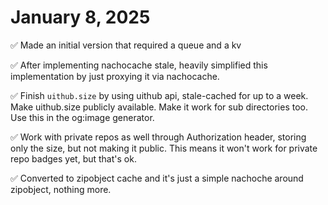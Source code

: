 # January 8, 2025

✅ Made an initial version that required a queue and a kv

✅ After implementing nachocache stale, heavily simplified this implementation by just proxying it via nachocache.

✅ Finish `uithub.size` by using uithub api, stale-cached for up to a week. Make uithub.size publicly available. Make it work for sub directories too. Use this in the og:image generator.

✅ Work with private repos as well through Authorization header, storing only the size, but not making it public. This means it won't work for private repo badges yet, but that's ok.

✅ Converted to zipobject cache and it's just a simple nachoche around zipobject, nothing more.
